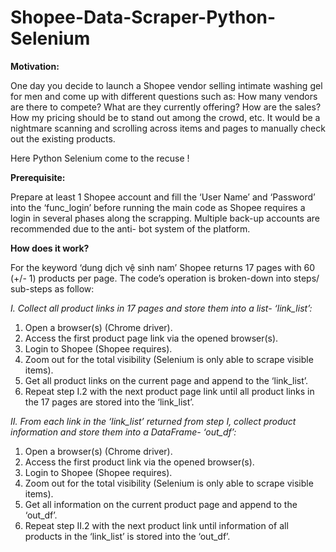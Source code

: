 # Shopee-Data-Scraper-Python-Selenium

**Motivation:**

One day you decide to launch a Shopee vendor selling intimate washing gel for men and come up with different questions such as: How many vendors are there to compete? What are they currently offering? How are the sales? How my pricing should be to stand out among the crowd, etc.
It would be a nightmare scanning and scrolling across items and pages to manually check out the existing products.

Here Python Selenium come to the recuse !

**Prerequisite:**

Prepare at least 1 Shopee account and fill the ‘User Name’ and ‘Password’ into the ‘func_login’ before running the main code as Shopee requires a login in several phases along the scrapping. Multiple back-up accounts are recommended due to the anti- bot system of the platform.

**How does it work?**

For the keyword ‘dung dịch vệ sinh nam’ Shopee returns 17 pages with 60 (+/- 1) products per page. The code’s operation is broken-down into steps/ sub-steps as follow:

*I.	Collect all product links in 17 pages and store them into a list- ‘link_list’:*
1.	Open a browser(s) (Chrome driver).
2.	Access the first product page link via the opened browser(s).
3.	Login to Shopee (Shopee requires).
4.	Zoom out for the total visibility (Selenium is only able to scrape visible items).
5.	Get all product links on the current page and append to the ‘link_list’.
6.	Repeat step I.2 with the next product page link until all product links in the 17 pages are stored into the ‘link_list’.

*II.	From each link in the ‘link_list’ returned from step I, collect product information and store them into a DataFrame- ‘out_df’:*
1.	Open a browser(s) (Chrome driver).
2.	Access the first product link via the opened browser(s).
3.	Login to Shopee (Shopee requires).
4.	Zoom out for the total visibility (Selenium is only able to scrape visible items).
5.	Get all information on the current product page and append to the ‘out_df’.
6.	Repeat step II.2 with the next product link until information of all products in the ‘link_list’ is stored into the ‘out_df’.
